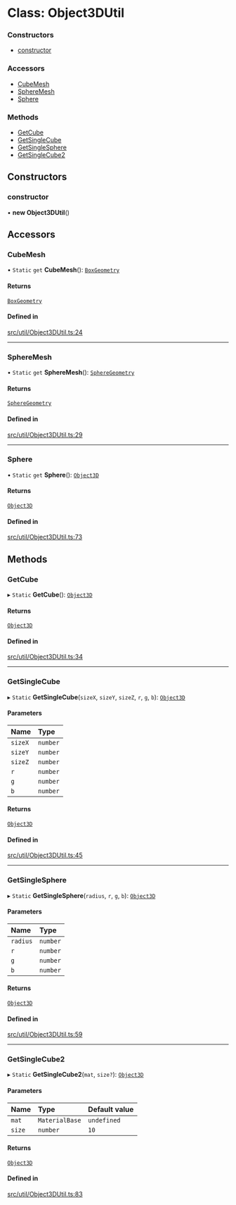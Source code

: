 # Class: Object3DUtil

### Constructors

- [constructor](Object3DUtil.md#constructor)

### Accessors

- [CubeMesh](Object3DUtil.md#cubemesh)
- [SphereMesh](Object3DUtil.md#spheremesh)
- [Sphere](Object3DUtil.md#sphere)

### Methods

- [GetCube](Object3DUtil.md#getcube)
- [GetSingleCube](Object3DUtil.md#getsinglecube)
- [GetSingleSphere](Object3DUtil.md#getsinglesphere)
- [GetSingleCube2](Object3DUtil.md#getsinglecube2)

## Constructors

### constructor

• **new Object3DUtil**()

## Accessors

### CubeMesh

• `Static` `get` **CubeMesh**(): [`BoxGeometry`](BoxGeometry.md)

#### Returns

[`BoxGeometry`](BoxGeometry.md)

#### Defined in

[src/util/Object3DUtil.ts:24](https://github.com/Orillusion/orillusion/blob/main/src/util/Object3DUtil.ts#L24)

___

### SphereMesh

• `Static` `get` **SphereMesh**(): [`SphereGeometry`](SphereGeometry.md)

#### Returns

[`SphereGeometry`](SphereGeometry.md)

#### Defined in

[src/util/Object3DUtil.ts:29](https://github.com/Orillusion/orillusion/blob/main/src/util/Object3DUtil.ts#L29)

___

### Sphere

• `Static` `get` **Sphere**(): [`Object3D`](Object3D.md)

#### Returns

[`Object3D`](Object3D.md)

#### Defined in

[src/util/Object3DUtil.ts:73](https://github.com/Orillusion/orillusion/blob/main/src/util/Object3DUtil.ts#L73)

## Methods

### GetCube

▸ `Static` **GetCube**(): [`Object3D`](Object3D.md)

#### Returns

[`Object3D`](Object3D.md)

#### Defined in

[src/util/Object3DUtil.ts:34](https://github.com/Orillusion/orillusion/blob/main/src/util/Object3DUtil.ts#L34)

___

### GetSingleCube

▸ `Static` **GetSingleCube**(`sizeX`, `sizeY`, `sizeZ`, `r`, `g`, `b`): [`Object3D`](Object3D.md)

#### Parameters

| Name | Type |
| :------ | :------ |
| `sizeX` | `number` |
| `sizeY` | `number` |
| `sizeZ` | `number` |
| `r` | `number` |
| `g` | `number` |
| `b` | `number` |

#### Returns

[`Object3D`](Object3D.md)

#### Defined in

[src/util/Object3DUtil.ts:45](https://github.com/Orillusion/orillusion/blob/main/src/util/Object3DUtil.ts#L45)

___

### GetSingleSphere

▸ `Static` **GetSingleSphere**(`radius`, `r`, `g`, `b`): [`Object3D`](Object3D.md)

#### Parameters

| Name | Type |
| :------ | :------ |
| `radius` | `number` |
| `r` | `number` |
| `g` | `number` |
| `b` | `number` |

#### Returns

[`Object3D`](Object3D.md)

#### Defined in

[src/util/Object3DUtil.ts:59](https://github.com/Orillusion/orillusion/blob/main/src/util/Object3DUtil.ts#L59)

___

### GetSingleCube2

▸ `Static` **GetSingleCube2**(`mat`, `size?`): [`Object3D`](Object3D.md)

#### Parameters

| Name | Type | Default value |
| :------ | :------ | :------ |
| `mat` | `MaterialBase` | `undefined` |
| `size` | `number` | `10` |

#### Returns

[`Object3D`](Object3D.md)

#### Defined in

[src/util/Object3DUtil.ts:83](https://github.com/Orillusion/orillusion/blob/main/src/util/Object3DUtil.ts#L83)
